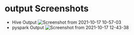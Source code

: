 # output Screenshots
- Hive Output
![Screenshot from 2021-10-17 10-57-03](https://user-images.githubusercontent.com/70795556/137617398-c4b73487-f30b-4c2d-ae13-2323bb13821f.png)
- pyspark Output
![Screenshot from 2021-10-17 12-43-38](https://user-images.githubusercontent.com/70795556/137617457-7cb43065-4b7c-466b-9a24-9e10c806c80d.png)
